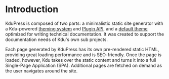 # Introduction

KduPress is composed of two parts: a minimalistic static site generator with a Kdu-powered [theming system](https://kdupress.web.app/theme/) and [Plugin API](https://kdupress.web.app/plugin/), and a [default theme](https://kdupress.web.app/theme/default-theme-config.html) optimized for writing technical documentation. It was created to support the documentation needs of Kdu's own sub projects.

Each page generated by KduPress has its own pre-rendered static HTML, providing great loading performance and is SEO-friendly. Once the page is loaded, however, Kdu takes over the static content and turns it into a full Single-Page Application (SPA). Additional pages are fetched on demand as the user navigates around the site.
